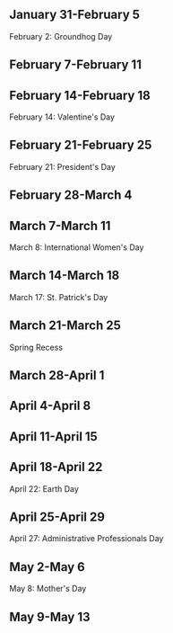 ## January 31-February 5

February 2: Groundhog Day

## February 7-February 11

## February 14-February 18

February 14: Valentine's Day

## February 21-February 25
	
February 21: President's Day

## February 28-March 4
	
## March 7-March 11

March 8: International Women's Day

## March 14-March 18

March 17: St. Patrick's Day

## March 21-March 25

Spring Recess

## March 28-April 1
	
## April 4-April 8

## April 11-April 15

## April 18-April 22

April 22: Earth Day

## April 25-April 29

April 27: Administrative Professionals Day

## May 2-May 6

May 8: Mother's Day

## May 9-May 13
	
